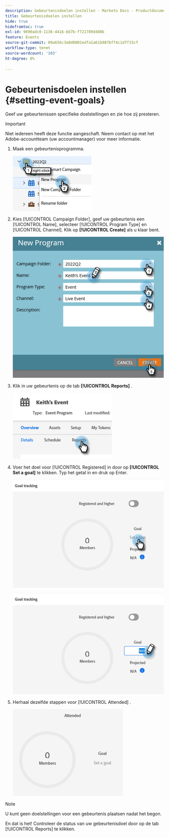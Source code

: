 ```yaml
---
description: Gebeurtenisdoelen instellen - Marketo Docs - Productdocumentatie
title: Gebeurtenisdoelen instellen
hide: true
hidefromtoc: true
exl-id: 9690adc0-1136-4416-bb7b-f721789d408b
feature: Events
source-git-commit: 09a656c3a0d0002edfa1a61b987bff4c1dff33cf
workflow-type: tm+mt
source-wordcount: '103'
ht-degree: 0%

---
```


# Gebeurtenisdoelen instellen {#setting-event-goals}

Geef uw gebeurtenissen specifieke doelstellingen en zie hoe zij presteren.

>[!IMPORTANT]
>
>Niet iedereen heeft deze functie aangeschaft. Neem contact op met het Adobe-accountteam (uw accountmanager) voor meer informatie.

1. Maak een gebeurtenisprogramma.

   ![](assets/setting-event-goals-1.png)

1. Kies [!UICONTROL Campaign Folder], geef uw gebeurtenis een [!UICONTROL Name], selecteer [!UICONTROL Program Type] en [!UICONTROL Channel]. Klik op **[!UICONTROL Create]** als u klaar bent.

   ![](assets/setting-event-goals-2.png)

1. Klik in uw gebeurtenis op de tab **[!UICONTROL Reports]** .

   ![](assets/setting-event-goals-3.png)

1. Voer het doel voor [!UICONTROL Registered] in door op **[!UICONTROL Set a goal]** te klikken. Typ het getal in en druk op Enter.

   ![](assets/setting-event-goals-4.png)

   ![](assets/setting-event-goals-5.png)

1. Herhaal dezelfde stappen voor [!UICONTROL Attended] .

   ![](assets/setting-event-goals-6.png)

>[!NOTE]
>
>U kunt geen doelstellingen voor een gebeurtenis plaatsen nadat het begon.

En dat is het! Controleer de status van uw gebeurtenisdoel door op de tab [!UICONTROL Reports] te klikken.
